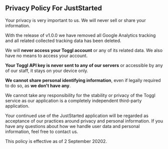 ## Privacy Policy For JustStarted
Your privacy is very important to us. We will never sell or share your information.

With the release of v1.0.0 we have removed all Google Analytics tracking and all related collected tracking data has been deleted.

We will **never access your Toggl account** or any of its related data. We also have no means to access your account.

**Your Toggl API key is never sent to any of our servers** or accessible by any of our staff, it stays on your device only.

**We cannot share personal identifying information**, even if legally required to do so, as **we don't have any**.

We cannot take any responsibility for the stability or privacy of the Toggl service as our application is a completely independent third-party application.

Your continued use of the JustStarted application will be regarded as acceptance of our practices around privacy and personal information. If you have any questions about how we handle user data and personal information, feel free to contact us.

This policy is effective as of 2 September 20202.
